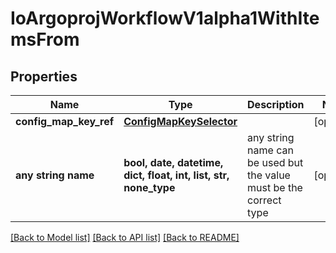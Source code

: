 # IoArgoprojWorkflowV1alpha1WithItemsFrom


## Properties
Name | Type | Description | Notes
------------ | ------------- | ------------- | -------------
**config_map_key_ref** | [**ConfigMapKeySelector**](ConfigMapKeySelector.md) |  | [optional] 
**any string name** | **bool, date, datetime, dict, float, int, list, str, none_type** | any string name can be used but the value must be the correct type | [optional]

[[Back to Model list]](../README.md#documentation-for-models) [[Back to API list]](../README.md#documentation-for-api-endpoints) [[Back to README]](../README.md)


